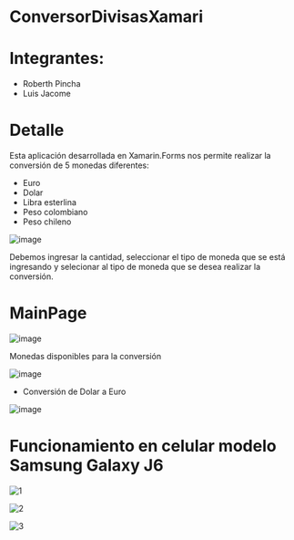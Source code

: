 # ConversorDivisasXamari

# Integrantes:
  - Roberth Pincha
  - Luis Jacome
  
# Detalle

Esta aplicación desarrollada en Xamarin.Forms nos permite realizar la conversión de 5 monedas diferentes:
  - Euro
  - Dolar
  - Libra esterlina
  - Peso colombiano
  - Peso chileno
 
  ![image](https://user-images.githubusercontent.com/58127103/182954174-760aa0f1-6b18-41fa-8644-e9adb0efe1a7.png)

Debemos ingresar la cantidad, seleccionar el tipo de moneda que se está ingresando y selecionar al tipo de moneda que se desea realizar la conversión.

# MainPage

![image](https://user-images.githubusercontent.com/58127103/182952970-2c534ea5-5183-4980-a2fb-008fedd488f2.png)

Monedas disponibles para la conversión

![image](https://user-images.githubusercontent.com/58127103/182953035-2eb334f4-39c1-429f-bd0c-c9e398201ed1.png)

- Conversión de Dolar a Euro

![image](https://user-images.githubusercontent.com/58127103/182953139-9e83d5dd-f699-4805-b798-e149dfcc1ff0.png)

# Funcionamiento en celular modelo Samsung Galaxy J6

![1](https://user-images.githubusercontent.com/58127103/182977612-d90d52e2-3c87-42dd-972e-7d0cce21b26e.png)

![2](https://user-images.githubusercontent.com/58127103/182977622-37ddb5ab-7211-4be9-811e-2682f142fd68.png)

![3](https://user-images.githubusercontent.com/58127103/182977632-6a05c2c0-80fa-4d61-b9bf-a50b5eac994e.png)





